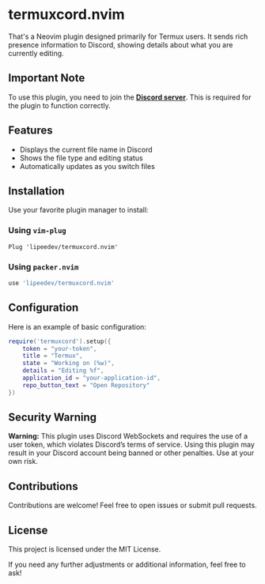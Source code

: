 # termuxcord.nvim

That's a Neovim plugin designed primarily for Termux users. It sends rich presence information to Discord, showing details about what you are currently editing.

## Important Note
To use this plugin, you need to join the **[Discord server](https://discord.gg/8e4KDQmV8J)**. This is required for the plugin to function correctly.

## Features

- Displays the current file name in Discord
- Shows the file type and editing status
- Automatically updates as you switch files

## Installation

Use your favorite plugin manager to install:

### Using `vim-plug`

```vim
Plug 'lipeedev/termuxcord.nvim'
```

### Using `packer.nvim`

```lua
use 'lipeedev/termuxcord.nvim'
```

## Configuration
Here is an example of basic configuration:

```lua
require('termuxcord').setup({
    token = "your-token",
    title = "Termux",
    state = "Working on (%w)",
    details = "Editing %f",
    application_id = "your-application-id",
    repo_button_text = "Open Repository"
})
```

## Security Warning 

**Warning:** This plugin uses Discord WebSockets and requires the use of a user token, which violates Discord’s terms of service. Using this plugin may result in your Discord account being banned or other penalties. Use at your own risk.

## Contributions

Contributions are welcome! Feel free to open issues or submit pull requests.

## License
This project is licensed under the MIT License.

If you need any further adjustments or additional information, feel free to ask!



